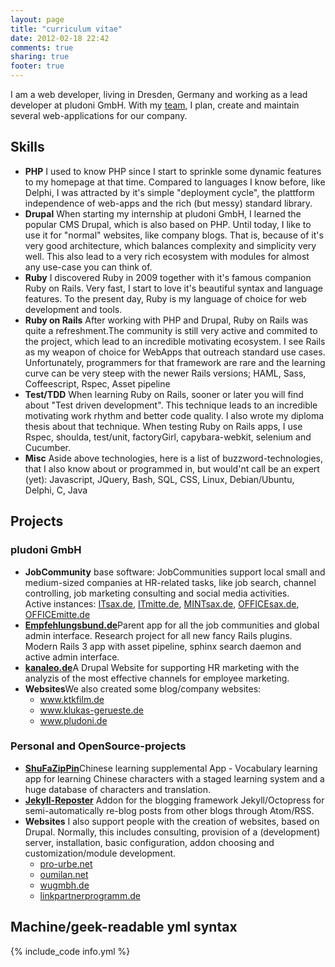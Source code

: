 ```yaml
---
layout: page
title: "curriculum vitae"
date: 2012-02-18 22:42
comments: true
sharing: true
footer: true
---
```


I am a web developer, living in Dresden, Germany and working as a lead developer at pludoni GmbH. With my [team][], I plan, create and maintain several web-applications for our company.

[team]: http://www.pludoni.de/team

## Skills

<ul class='skills'>
<li> <strong>PHP</strong> I used to know PHP since I start to sprinkle some dynamic features to my homepage at that time. Compared to languages I know before, like Delphi, I was attracted by it's simple "deployment cycle", the plattform independence of web-apps and the rich (but messy) standard library.
</li>
<li> <strong>Drupal</strong> When starting my internship at pludoni GmbH, I learned the popular CMS Drupal, which is also based on PHP. Until today, I like to use it for "normal" websites, like company blogs. That is,  because of it's very good architecture, which balances complexity and simplicity very well. This also lead to a very rich ecosystem with modules for almost any use-case you can think of.
</li>
<li> <strong>Ruby</strong> I discovered Ruby in 2009 together with it's famous companion Ruby on Rails. Very fast, I start to love it's beautiful syntax and language features. To the present day, Ruby is my language of choice for web development and tools.
</li>
<li> <strong>Ruby on Rails</strong> After working with PHP and Drupal, Ruby on Rails was quite a refreshment.The community is still very active and commited to the project, which lead to an incredible motivating ecosystem. I see Rails as my weapon of choice for WebApps that outreach standard use cases. Unfortunately, programmers for that framework are rare and the learning curve can be very steep with the newer Rails versions; HAML, Sass, Coffeescript, Rspec, Asset pipeline
</li>
<li>
<strong>Test/TDD</strong> When learning Ruby on Rails, sooner or later you will find about "Test driven development". This technique leads to an incredible motivating work rhythm and better code quality. I also wrote my diploma thesis about that technique. When testing Ruby on Rails apps, I use Rspec, shoulda, test/unit, factoryGirl, capybara-webkit, selenium and Cucumber.
</li>
<li>
<strong>Misc</strong> Aside above technologies, here is a list of buzzword-technologies, that I also know about or programmed in, but would'nt call be an expert (yet): Javascript, JQuery, Bash, SQL, CSS, Linux, Debian/Ubuntu, Delphi, C, Java
</li>
</ul>

## Projects


### pludoni GmbH

<ul class='skills'>
<li> <strong>JobCommunity</strong> base software: JobCommunities support local small and medium-sized companies at HR-related tasks, like job search, channel controlling, job marketing consulting and social media activities.<br/>Active instances: <a href='http://www.itsax.de/'>ITsax.de</a>, <a href='http://www.itmitte.de/'>ITmitte.de</a>,
   <a href='http://www.mintsax.de.de/'>MINTsax.de</a>, <a href='http://www.officesax.de/'>OFFICEsax.de</a>, <a href='http://www.officemitte.de/'>OFFICEmitte.de</a>
</li>
<li> <strong><a href='http://www.empfehlungsbund.de'>Empfehlungsbund.de</a></strong>Parent app for all the job communities and global admin interface. Research project for all new fancy Rails plugins. Modern Rails 3 app with asset pipeline, sphinx search daemon and active admin interface.</li>
<li> <strong><a href='http://www.kanaleo.de'>kanaleo.de</a></strong>A Drupal Website for supporting HR marketing with the analyzis of the most effective channels for employee marketing.</strong>
</li>
<li><strong>Websites</strong>We also created some blog/company websites:
<ul>
  <li> <a href='http://www.ktkfilm.de/'>www.ktkfilm.de</a> </li>
  <li> <a href='http://www.klukas-gerueste.de/'>www.klukas-gerueste.de</a> </li>
  <li> <a href='http://www.pludoni.de/'>www.pludoni.de</a> </li>
</ul>
</li>
</ul>


### Personal and OpenSource-projects

<ul class='skills'>
<li><strong><a href='http://shufa.stefanwienert.net'>ShuFaZipPin</a></strong>Chinese learning supplemental App - Vocabulary learning app for learning Chinese characters  with a staged learning system and a huge database of characters and translation.
</li>
<li><strong><a href='https://github.com/zealot128/jekyll-reposter'>Jekyll-Reposter</a></strong>
Addon for the blogging framework Jekyll/Octopress for semi-automatically re-blog posts from other blogs through Atom/RSS.
</li>
<li><strong>Websites</strong>
I also support people with the creation of websites, based on Drupal. Normally, this includes consulting, provision of a (development) server, installation, basic configuration, addon choosing and customization/module development.

<ul>
 <li><a href='http://www.pro-urbe.de/'>pro-urbe.net</a></li>
 <li><a href='http://www.oumilan.net/'>oumilan.net</a></li>
 <li><a href='http://www.wugmbh.de/'>wugmbh.de</a></li>
 <li><a href='http://www.linkpartnerprogramm.de/'>linkpartnerprogramm.de</a></li>
 </ul>
</li>
</ul>




## Machine/geek-readable yml syntax

{% include_code info.yml %}

